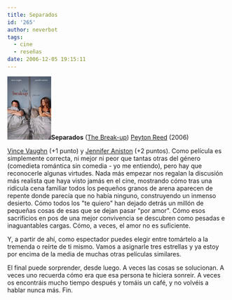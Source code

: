 ```yaml
---
title: Separados
id: '265'
author: neverbot
tags:
  - cine
  - reseñas
date: 2006-12-05 19:15:11
---
```


**![Separados (cartel original)](./separados/Separados.jpg "Separados (cartel original)")Separados** ([The Break-up](http://www.imdb.com/title/tt0452594/)) [Peyton Reed](http://www.imdb.com/name/nm0715636/) (2006)

[Vince Vaughn](http://www.imdb.com/name/nm0000681/) (+1 punto) y [Jennifer Aniston](http://www.imdb.com/name/nm0000098/) (+2 puntos). Como película es simplemente correcta, ni mejor ni peor que tantas otras del género (comedieta romántica sin comedia - yo me entiendo), pero hay que reconocerle algunas virtudes. Nada más empezar nos regalan la discusión más realista que haya visto jamás en el cine, mostrando cómo tras una ridícula cena familiar todos los pequeños granos de arena aparecen de repente donde parecía que no había ninguno, construyendo un inmenso desierto. Cómo todos los "te quiero" han dejado detrás un millón de pequeñas cosas de esas que se dejan pasar "por amor". Cómo esos sacrificios en pos de una mejor convivencia se descubren como pesadas e inaguantables cargas. Cómo, a veces, el amor no es suficiente.

Y, a partir de ahí, como espectador puedes elegir entre tomártelo a la tremenda o reírte de ti mismo. Vamos a asignarle tres estrellas y ya estoy por encima de la media de muchas otras películas similares. 

El final puede sorprender, desde luego. A veces las cosas se solucionan. A veces uno recuerda cómo era que esa persona te hiciera sonreir. A veces os encontráis mucho tiempo después y tomáis un café, y no volvéis a hablar nunca más. Fin.